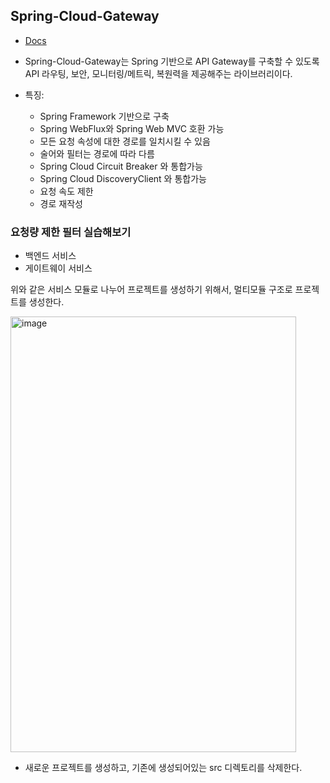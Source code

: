 ## Spring-Cloud-Gateway
- [Docs](https://spring.io/projects/spring-cloud-gateway)
- Spring-Cloud-Gateway는 Spring 기반으로 API Gateway를 구축할 수 있도록 API 라우팅, 보안, 모니터링/메트릭, 복원력을 제공해주는 라이브러리이다.

- 특징:
  - Spring Framework 기반으로 구축
  - Spring WebFlux와 Spring Web MVC 호환 가능
  - 모든 요청 속성에 대한 경로를 일치시킬 수 있음
  - 술어와 필터는 경로에 따라 다름
  - Spring Cloud Circuit Breaker 와 통합가능
  - Spring Cloud DiscoveryClient 와 통합가능
  - 요청 속도 제한
  - 경로 재작성

### 요청량 제한 필터 실습해보기

- 백엔드 서비스
- 게이트웨이 서비스

위와 같은 서비스 모듈로 나누어 프로젝트를 생성하기 위해서, 멀티모듈 구조로 프로젝트를 생성한다.

<img width="457" height="697" alt="image" src="https://github.com/user-attachments/assets/8c4fa40b-9ed5-4906-9774-2f16a49ec1a9" />

- 새로운 프로젝트를 생성하고, 기존에 생성되어있는 src 디렉토리를 삭제한다.

